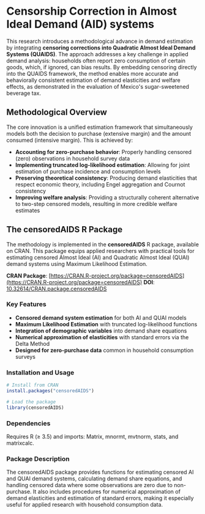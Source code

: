 # Censorship Correction in Almost Ideal Demand (AID) systems

This research introduces a methodological advance in demand estimation by integrating **censoring corrections into Quadratic Almost Ideal Demand Systems (QUAIDS)**. The approach addresses a key challenge in applied demand analysis: households often report zero consumption of certain goods, which, if ignored, can bias results. By embedding censoring directly into the QUAIDS framework, the method enables more accurate and behaviorally consistent estimation of demand elasticities and welfare effects, as demonstrated in the evaluation of Mexico's sugar-sweetened beverage tax.

## Methodological Overview

The core innovation is a unified estimation framework that simultaneously models both the decision to purchase (extensive margin) and the amount consumed (intensive margin). This is achieved by:

* **Accounting for zero-purchase behavior**: Properly handling censored (zero) observations in household survey data
* **Implementing truncated log-likelihood estimation**: Allowing for joint estimation of purchase incidence and consumption levels
* **Preserving theoretical consistency**: Producing demand elasticities that respect economic theory, including Engel aggregation and Cournot consistency
* **Improving welfare analysis**: Providing a structurally coherent alternative to two-step censored models, resulting in more credible welfare estimates

## The censoredAIDS R Package

The methodology is implemented in the **censoredAIDS** R package, available on CRAN. This package equips applied researchers with practical tools for estimating censored Almost Ideal (AI) and Quadratic Almost Ideal (QUAI) demand systems using Maximum Likelihood Estimation.

**CRAN Package**: [https://CRAN.R-project.org/package=censoredAIDS](https://CRAN.R-project.org/package=censoredAIDS)
**DOI**: [10.32614/CRAN.package.censoredAIDS](https://doi.org/10.32614/CRAN.package.censoredAIDS)

### Key Features

* **Censored demand system estimation** for both AI and QUAI models
* **Maximum Likelihood Estimation** with truncated log-likelihood functions
* **Integration of demographic variables** into demand share equations
* **Numerical approximation of elasticities** with standard errors via the Delta Method
* **Designed for zero-purchase data** common in household consumption surveys

### Installation and Usage

```r
# Install from CRAN
install.packages("censoredAIDS")

# Load the package
library(censoredAIDS)
```

### Dependencies

Requires R (≥ 3.5) and imports: Matrix, mnormt, mvtnorm, stats, and matrixcalc.

### Package Description

The censoredAIDS package provides functions for estimating censored AI and QUAI demand systems, calculating demand share equations, and handling censored data where some observations are zero due to non-purchase. It also includes procedures for numerical approximation of demand elasticities and estimation of standard errors, making it especially useful for applied research with household consumption data.


